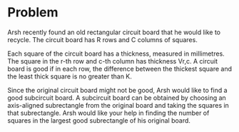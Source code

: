 # Problem

Arsh recently found an old rectangular circuit board that he would like to recycle. The circuit board has R rows and C columns of squares.

Each square of the circuit board has a thickness, measured in millimetres. The square in the r-th row and c-th column has thickness Vr,c. A circuit board is good if in each row, the difference between the thickest square and the least thick square is no greater than K.

Since the original circuit board might not be good, Arsh would like to find a good subcircuit board. A subcircuit board can be obtained by choosing an axis-aligned subrectangle from the original board and taking the squares in that subrectangle. Arsh would like your help in finding the number of squares in the largest good subrectangle of his original board.
